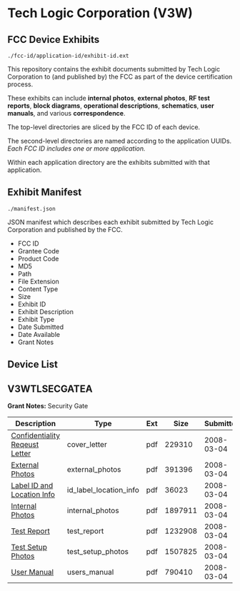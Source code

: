 # Tech Logic Corporation (V3W)
## FCC Device Exhibits

```
./fcc-id/application-id/exhibit-id.ext
```

This repository contains the exhibit documents submitted by Tech Logic Corporation to (and published by) the FCC as part of the device certification process.

These exhibits can include **internal photos**, **external photos**, **RF test reports**, **block diagrams**, **operational descriptions**, **schematics**, **user manuals**, and various **correspondence**.

The top-level directories are sliced by the FCC ID of each device.

The second-level directories are named according to the application UUIDs. *Each FCC ID includes one or more application.*

Within each application directory are the exhibits submitted with that application. 

## Exhibit Manifest

```
./manifest.json
```

JSON manifest which describes each exhibit submitted by Tech Logic Corporation and published by the FCC.

- FCC ID
- Grantee Code
- Product Code
- MD5
- Path
- File Extension
- Content Type
- Size
- Exhibit ID
- Exhibit Description
- Exhibit Type
- Date Submitted
- Date Available
- Grant Notes

## Device List
## V3WTLSECGATEA
**Grant Notes:** Security Gate

| Description | Type | Ext | Size | Submitted | Available |
| ----------- | ---- | --- | ---- | --------- | --------- |
| [Confidentiality Reqeust Letter](V3WTLSECGATEA/74b3f758402a1c68aeb120922491ebe6/909109.pdf) | cover_letter | pdf | 229310 | 2008-03-04 | 2008-03-04 |
| [External Photos](V3WTLSECGATEA/74b3f758402a1c68aeb120922491ebe6/909110.pdf) | external_photos | pdf | 391396 | 2008-03-04 | 2008-03-04 |
| [Label ID and Location Info](V3WTLSECGATEA/74b3f758402a1c68aeb120922491ebe6/909112.pdf) | id_label_location_info | pdf | 36023 | 2008-03-04 | 2008-03-04 |
| [Internal Photos](V3WTLSECGATEA/74b3f758402a1c68aeb120922491ebe6/909111.pdf) | internal_photos | pdf | 1897911 | 2008-03-04 | 2008-03-04 |
| [Test Report](V3WTLSECGATEA/74b3f758402a1c68aeb120922491ebe6/909116.pdf) | test_report | pdf | 1232908 | 2008-03-04 | 2008-03-04 |
| [Test Setup Photos](V3WTLSECGATEA/74b3f758402a1c68aeb120922491ebe6/909117.pdf) | test_setup_photos | pdf | 1507825 | 2008-03-04 | 2008-03-04 |
| [User Manual](V3WTLSECGATEA/74b3f758402a1c68aeb120922491ebe6/909118.pdf) | users_manual | pdf | 790410 | 2008-03-04 | 2008-03-04 |
